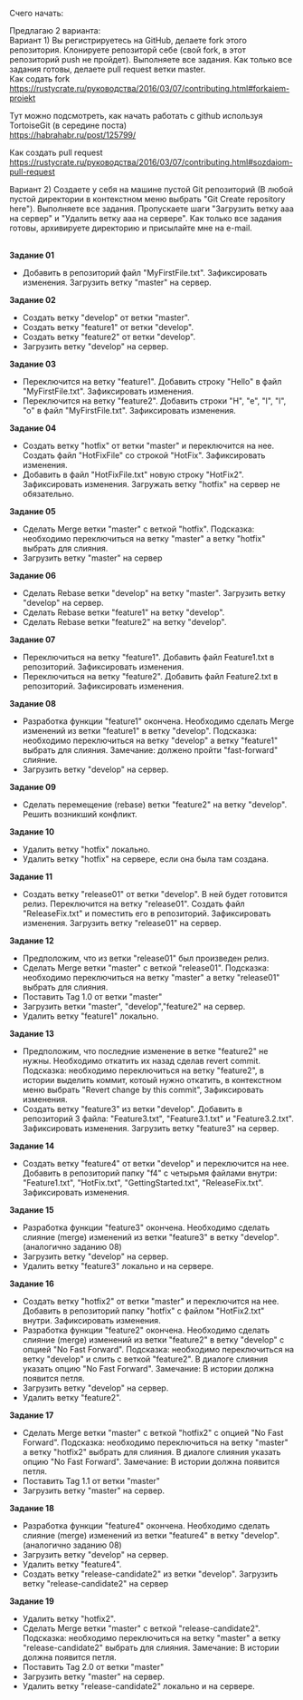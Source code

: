 Счего начать:

Предлагаю 2 варианта:<br/>
Вариант 1) Вы регистрируетесь на GitHub, делаете fork этого репозитория. Клонируете репозиторй себе (свой fork, в этот репозиторий push не пройдет). Выполняете все задания. Как только все задания готовы, делаете pull request ветки master.<br/>
Как содать fork<br/>
https://rustycrate.ru/руководства/2016/03/07/contributing.html#forkaiem-proiekt

Тут можно подсмотреть, как начать работать с github используя TortoiseGit (в середине поста)<br/>
https://habrahabr.ru/post/125799/

Как создать pull request<br/>
https://rustycrate.ru/руководства/2016/03/07/contributing.html#sozdaiom-pull-request

Вариант 2) Создаете у себя на машине пустой Git репозиторий (В любой пустой директории в контекстном меню выбрать "Git Create repository here").  Выполняете все задания. Пропускаете шаги "Загрузить ветку ааа на сервер" и "Удалить ветку ааа на сервере". Как только все задания готовы, архивируете директорию и присылайте мне на e-mail.
<br/><br/>

<b>Задание 01</b>
<ul>
<li>Добавить в репозиторий файл "MyFirstFile.txt". Зафиксировать изменения. Загрузить ветку "master" на сервер.</li>
</ul>

<b>Задание 02</b>
<ul>
<li>Создать ветку "develop" от ветки "master".</li>
<li>Создать ветку "feature1" от ветки "develop".</li>
<li>Создать ветку "feature2" от ветки "develop".</li>
<li>Загрузить ветку "develop" на сервер.</li>
</ul>

<b>Задание 03</b>
<ul>
<li>Переключится на ветку "feature1". Добавить строку "Hello" в файл "MyFirstFile.txt". Зафиксировать изменения.</li>
<li>Переключится на ветку "feature2". Добавить строки "H", "e", "l", "l", "o" в файл "MyFirstFile.txt". Зафиксировать изменения.</li>
</ul>

<b>Задание 04</b>
<ul>
<li>Создать ветку "hotfix" от ветки "master" и переключится на нее. Создать файл "HotFixFile" со строкой "HotFix". Зафиксировать изменения.</li>
<li>Добавить в файл "HotFixFile.txt" новую строку "HotFix2". Зафиксировать изменения. Загружать ветку "hotfix" на сервер не обязательно.</li>
</ul>

<b>Задание 05</b>
<ul>
<li>Сделать Merge ветки "master" с веткой "hotfix". Подсказка: необходимо переключиться на ветку "master" а ветку "hotfix" выбрать для слияния.</li>
<li>Загрузить ветку "master" на сервер</li>
</ul>

<b>Задание 06</b>
<ul>
<li>Сделать Rebase ветки "develop" на ветку "master". Загрузить ветку "develop" на сервер.</li>
<li>Сделать Rebase ветки "feature1" на ветку "develop".</li>
<li>Сделать Rebase ветки "feature2" на ветку "develop".</li>
</ul>

<b>Задание 07</b>
<ul>
<li>Переключиться на ветку "feature1". Добавить файл Feature1.txt в репозиторий. Зафиксировать изменения.</li>
<li>Переключиться на ветку "feature2". Добавить файл Feature2.txt в репозиторий. Зафиксировать изменения.</li>
</ul>

<b>Задание 08</b>
<ul>
<li>Разработка функции "feature1" окончена. Необходимо сделать Merge изменений из ветки "feature1" в ветку "develop". Подсказка: необходимо переключиться на ветку "develop" а ветку  "feature1" выбрать для слияния. Замечание: должено пройти "fast-forward" слияние.</li>
<li>Загрузить ветку "develop" на сервер.</li>
</ul>

<b>Задание 09</b>
<ul>
<li>Сделать перемещение (rebase) ветки "feature2" на ветку "develop". Решить возникший конфликт.</li>
</ul>

<b>Задание 10</b>
<ul>
<li>Удалить ветку "hotfix" локально.</li>
<li>Удалить ветку "hotfix" на сервере, если она была там создана.</li>
</ul>

<b>Задание 11</b>
<ul>
<li>Создать ветку "release01" от ветки "develop". В ней будет готовится релиз. Переключится на ветку "release01". Создать файл "ReleaseFix.txt" и поместить его в репозиторий. Зафиксировать изменения. Загрузить ветку "release01" на сервер.</li>
</ul>

<b>Задание 12</b>
<ul>
<li>Предположим, что из ветки "release01" был произведен релиз.</li>
<li>Сделать Merge ветки "master" с веткой "release01". Подсказка: необходимо переключиться на ветку "master" а ветку "release01" выбрать для слияния.</li>
<li>Поставить Tag 1.0 от ветки "master"</li>
<li>Загрузить ветки "master", "develop","feature2" на сервер.</li>
<li>Удалить ветку "feature1" локально.</li>
</ul>

<b>Задание 13</b>
<ul>
<li>Предположим, что последние изменение в ветке "feature2" не нужны. Необходимо откатить их назад сделав revert commit. Подсказка: необходимо переключиться на ветку "feature2", в истории выделить коммит, котоый нужно откатить, в контекстном меню выбрать "Revert change by this commit",  Зафиксировать изменения.</li>
<li>Создать ветку "feature3" из ветки "develop". Добавить в репозиторий 3 файла: "Feature3.txt", "Feature3.1.txt" и "Feature3.2.txt". Зафиксировать изменения. Загрузить ветку "feature3" на сервер.</li>
</ul>

<b>Задание 14</b>
<ul>
<li>Создать ветку "feature4" от ветки "develop" и переключится на нее. Добавить в репозиторий папку "f4" с четырьмя файлами внутри: "Feature1.txt", "HotFix.txt", "GettingStarted.txt", "ReleaseFix.txt". Зафиксировать изменения.</li>
</ul>

<b>Задание 15</b>
<ul>
<li>Разработка функции "feature3" окончена. Необходимо сделать слияние (merge) изменений из ветки "feature3" в ветку "develop". (аналогично заданию 08)</li>
<li>Загрузить ветку "develop" на сервер.</li>
<li>Удалить ветку "feature3" локально и на сервере.</li>
</ul>

<b>Задание 16</b>
<ul>
<li>Создать ветку "hotfix2" от ветки "master" и переключится на нее. Добавить в репозиторий папку "hotfix" с файлом "HotFix2.txt" внутри. Зафиксировать изменения.</li>
<li>Разработка функции "feature2" окончена. Необходимо сделать слияние (merge) изменений из ветки "feature2" в ветку "develop" с опцией "No Fast Forward". Подсказка: необходимо переключиться на ветку "develop" и слить с веткой "feature2". В диалоге слияния указать опцию "No Fast Forward". Замечание: В истории должна появится петля.</li>
<li>Загрузить ветку "develop" на сервер.</li>
<li>Удалить ветку "feature2".</li>
</ul>

<b>Задание 17</b>
<ul>
<li>Сделать Merge ветки "master" с веткой "hotfix2" с опцией "No Fast Forward". Подсказка: необходимо переключиться на ветку "master" а ветку "hotfix2" выбрать для слияния. В диалоге слияния указать опцию "No Fast Forward". Замечание: В истории должна появится петля.</li>
<li>Поставить Tag 1.1 от ветки "master"</li>
<li>Загрузить ветку "master" на сервер.</li>
</ul>

<b>Задание 18</b>
<ul>
<li>Разработка функции "feature4" окончена. Необходимо сделать слияние (merge) изменений из ветки "feature4" в ветку "develop". (аналогично заданию 08)  </li>
<li>Загрузить ветку "develop" на сервер.</li>
<li>Удалить ветку "feature4".</li>
<li>Создать ветку "release-candidate2" из ветки "develop". Загрузить ветку "release-candidate2" на сервер</li>
</ul>

<b>Задание 19</b>
<ul>
<li>Удалить ветку "hotfix2".</li>
<li>Сделать Merge ветки "master" с веткой "release-candidate2". Подсказка: необходимо переключиться на ветку "master" а ветку "release-candidate2" выбрать для слияния. Замечание: В истории должна появится петля.</li>
<li>Поставить Tag 2.0 от ветки "master"</li>
<li>Загрузить ветку "master" на сервер.</li>
<li>Удалить ветку "release-candidate2" локально и на сервере.</li>
</ul>
